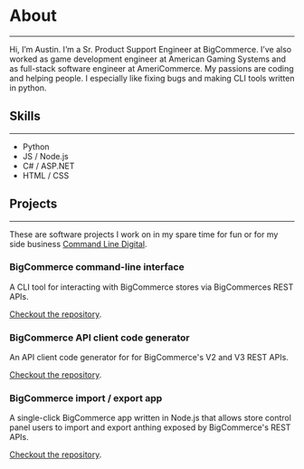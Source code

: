 # About
---
Hi, I’m Austin. I’m a Sr. Product Support Engineer at BigCommerce. I’ve also worked as game development engineer at American Gaming Systems and as full-stack software engineer at AmeriCommerce. My passions are coding and helping people. I especially like fixing bugs and making CLI tools written in python.



## Skills
---
* Python
* JS / Node.js
* C# / ASP.NET
* HTML / CSS

## Projects
---
These are software projects I work on in my spare time for fun or for my side business [Command Line Digital](https://commandlinedigital.com/).

### BigCommerce command-line interface

A CLI tool for interacting with BigCommerce stores via BigCommerces REST APIs. 


[Checkout the repository](https://github.com/aglensmith/bigcommerce-cli-python). 

### BigCommerce API client code generator

An API client code generator for for BigCommerce's V2 and V3 REST APIs.


[Checkout the repository](https://github.com/commandlinedigital/bigcommerce-api-codegen). 


### BigCommerce import / export app

A single-click BigCommerce app written in Node.js that allows store control panel users to import and export anthing exposed by BigCommerce's REST APIs.

[Checkout the repository](https://github.com/commandlinedigital/imex-bigcommerce-app). 